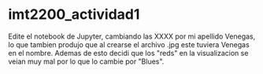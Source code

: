 # imt2200_actividad1
Edite el notebook de Jupyter, cambiando las XXXX por mi apellido Venegas, lo que tambien produjo que al crearse el archivo .jpg este tuviera Venegas en el nombre. Ademas de esto decidi que los "reds" en la visualizacion se veian muy mal por lo que lo cambie por "Blues".

